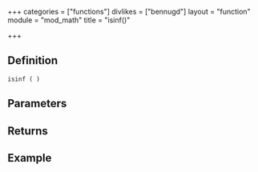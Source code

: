 +++
categories = ["functions"]
divlikes = ["bennugd"]
layout = "function"
module = "mod_math"
title = "isinf()"

+++

## Definition

    isinf ( )

## Parameters

## Returns

## Example
